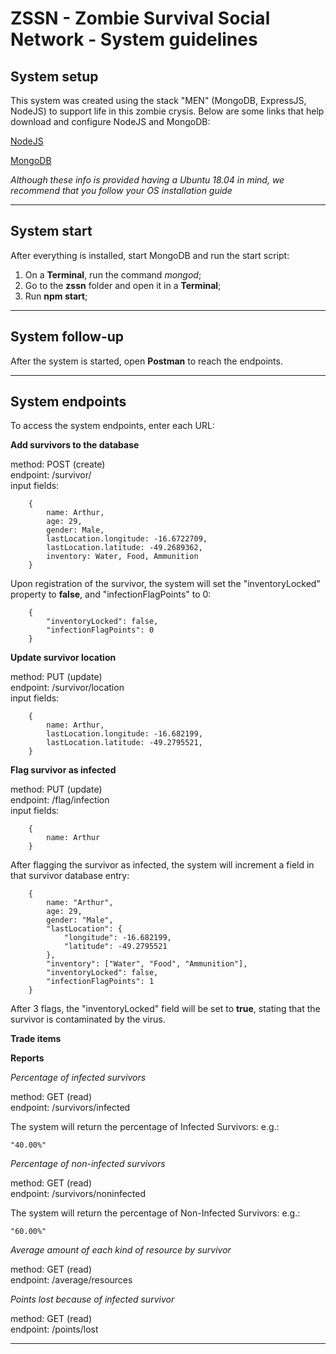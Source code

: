 # ZSSN - Zombie Survival Social Network - System guidelines

## System setup 

This system was created using the stack "MEN" (MongoDB, ExpressJS, NodeJS) to support life in this zombie crysis. Below are some links that help download and configure NodeJS and MongoDB:

[NodeJS](https://nodejs.org/en/download/package-manager/#debian-and-ubuntu-based-linux-distributions)

[MongoDB](https://docs.mongodb.com/manual/tutorial/install-mongodb-on-ubuntu/)

*Although these info is provided having a Ubuntu 18.04 in mind, we recommend that you follow your OS installation guide*


---

## System start

After everything is installed, start MongoDB and run the start script:

1. On a **Terminal**, run the command *mongod*;
2. Go to the **zssn** folder and open it in a **Terminal**;
3. Run **npm start**;

---

## System follow-up

After the system is started, open **Postman** to reach the endpoints.

---

## System endpoints

To access the system endpoints, enter each URL:

**Add survivors to the database**

method: POST (create)  
endpoint: /survivor/  
input fields:  
```	
	{
		name: Arthur,
		age: 29,
		gender: Male,
		lastLocation.longitude: -16.6722709,
		lastLocation.latitude: -49.2689362,
		inventory: Water, Food, Ammunition
	}
```
Upon registration of the survivor, the system will set the "inventoryLocked" property to **false**, and "infectionFlagPoints" to 0:
```
	{
		"inventoryLocked": false,
		"infectionFlagPoints": 0
	}
```

**Update survivor location**

method: PUT (update)  
endpoint: /survivor/location  
input fields:  
```	
	{
		name: Arthur,
		lastLocation.longitude: -16.682199,
		lastLocation.latitude: -49.2795521,
	}
```

**Flag survivor as infected**

method: PUT (update)  
endpoint: /flag/infection  
input fields:  
```	
	{
		name: Arthur
	}
```

After flagging the survivor as infected, the system will increment a field in that survivor database entry:

```	
	{
		name: "Arthur",
		age: 29,
		gender: "Male",
		"lastLocation": {
			"longitude": -16.682199,
			"latitude": -49.2795521
		},
		"inventory": ["Water", "Food", "Ammunition"],
		"inventoryLocked": false,
		"infectionFlagPoints": 1
	}
```

After 3 flags, the "inventoryLocked" field will be set to **true**, stating that the survivor is contaminated by the virus.

**Trade items**

**Reports**

*Percentage of infected survivors*  

method: GET (read)  
endpoint: /survivors/infected

The system will return the percentage of Infected Survivors:
e.g.:

` "40.00%" `


*Percentage of non-infected survivors*  

method: GET (read)  
endpoint: /survivors/noninfected  

The system will return the percentage of Non-Infected Survivors:
e.g.:

` "60.00%" `

*Average amount of each kind of resource by survivor*  

method: GET (read)  
endpoint: /average/resources  


*Points lost because of infected survivor*  

method: GET (read)  
endpoint: /points/lost  

---

